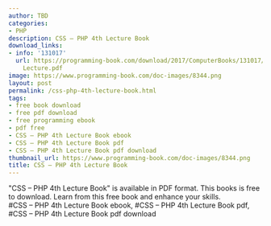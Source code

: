 ```yaml
---
author: TBD
categories:
- PHP
description: CSS – PHP 4th Lecture Book
download_links:
- info: '131017'
  url: https://programming-book.com/download/2017/ComputerBooks/131017/CSS - PHP 4th
    Lecture.pdf
image: https://www.programming-book.com/doc-images/8344.png
layout: post
permalink: /css-php-4th-lecture-book.html
tags:
- free book download
- free pdf download
- free programming ebook
- pdf free
- CSS – PHP 4th Lecture Book ebook
- CSS – PHP 4th Lecture Book pdf
- CSS – PHP 4th Lecture Book pdf download
thumbnail_url: https://www.programming-book.com/doc-images/8344.png
title: CSS – PHP 4th Lecture Book
---
```


 
<div class="item-desc text-justify">
  "CSS – PHP 4th Lecture Book" is available in PDF format. This books is free to download. Learn from this free book and enhance your skills.
  <br>
  #CSS – PHP 4th Lecture Book ebook, #CSS – PHP 4th Lecture Book pdf, #CSS – PHP 4th Lecture Book pdf download
</div>